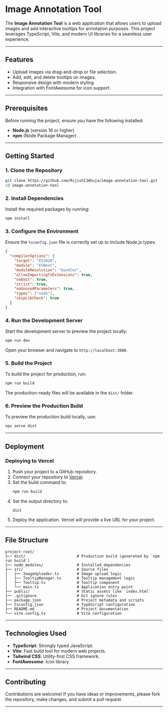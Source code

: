 # Image Annotation Tool

The **Image Annotation Tool** is a web application that allows users to upload images and add interactive tooltips for annotation purposes. This project leverages TypeScript, Vite, and modern UI libraries for a seamless user experience.

---

## Features
- Upload images via drag-and-drop or file selection.
- Add, edit, and delete tooltips on images.
- Responsive design with modern styling.
- Integration with FontAwesome for icon support.

---

## Prerequisites
Before running the project, ensure you have the following installed:
- **Node.js** (version 16 or higher)
- **npm** (Node Package Manager)

---

## Getting Started

### 1. Clone the Repository
```bash
git clone https://github.com/Rijish13Ahuja/image-annotation-tool.git
cd image-annotation-tool
```

### 2. Install Dependencies
Install the required packages by running:
```bash
npm install
```

### 3. Configure the Environment
Ensure the `tsconfig.json` file is correctly set up to include Node.js types:

```json
{
  "compilerOptions": {
    "target": "ES2020",
    "module": "ESNext",
    "moduleResolution": "bundler",
    "allowImportingTsExtensions": true,
    "noEmit": true,
    "strict": true,
    "noUnusedParameters": true,
    "types": ["node"],
    "skipLibCheck": true
  }
}
```

### 4. Run the Development Server
Start the development server to preview the project locally:
```bash
npm run dev
```
Open your browser and navigate to `http://localhost:3000`.

### 5. Build the Project
To build the project for production, run:
```bash
npm run build
```
The production-ready files will be available in the `dist/` folder.

### 6. Preview the Production Build
To preview the production build locally, use:
```bash
npx serve dist
```

---

## Deployment
### Deploying to Vercel
1. Push your project to a GitHub repository.
2. Connect your repository to [Vercel](https://vercel.com/).
3. Set the build command to:
   ```bash
   npm run build
   ```
4. Set the output directory to:
   ```
   dist
   ```
5. Deploy the application. Vercel will provide a live URL for your project.

---

## File Structure
```plaintext
project-root/
├── dist/                       # Production build (generated by `npm run build`)
├── node_modules/               # Installed dependencies
├── src/                        # Source files
│   ├── ImageUploader.ts        # Image upload logic
│   ├── TooltipManager.ts       # Tooltip management logic
│   ├── Tooltip.ts              # Tooltip component
│   └── main.ts                 # Application entry point
├── public/                     # Static assets like `index.html`
├── .gitignore                  # Git ignore rules
├── package.json                # Project metadata and scripts
├── tsconfig.json               # TypeScript configuration
├── README.md                   # Project documentation
└── vite.config.ts              # Vite configuration
```

---

## Technologies Used
- **TypeScript**: Strongly typed JavaScript.
- **Vite**: Fast build tool for modern web projects.
- **Tailwind CSS**: Utility-first CSS framework.
- **FontAwesome**: Icon library.

---

## Contributing
Contributions are welcome! If you have ideas or improvements, please fork the repository, make changes, and submit a pull request.

---


